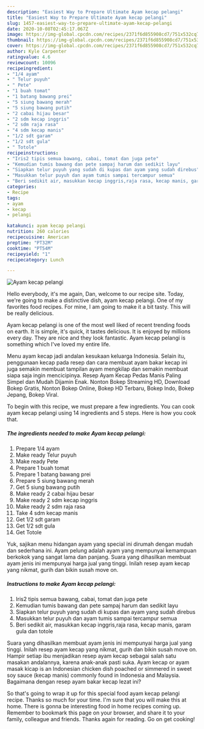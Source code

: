 ```yaml
---
description: "Easiest Way to Prepare Ultimate Ayam kecap pelangi"
title: "Easiest Way to Prepare Ultimate Ayam kecap pelangi"
slug: 1457-easiest-way-to-prepare-ultimate-ayam-kecap-pelangi
date: 2020-10-08T02:45:17.067Z
image: https://img-global.cpcdn.com/recipes/2371f6d855908cd7/751x532cq70/ayam-kecap-pelangi-foto-resep-utama.jpg
thumbnail: https://img-global.cpcdn.com/recipes/2371f6d855908cd7/751x532cq70/ayam-kecap-pelangi-foto-resep-utama.jpg
cover: https://img-global.cpcdn.com/recipes/2371f6d855908cd7/751x532cq70/ayam-kecap-pelangi-foto-resep-utama.jpg
author: Kyle Carpenter
ratingvalue: 4.6
reviewcount: 10096
recipeingredient:
- "1/4 ayam"
- " Telur puyuh"
- " Pete"
- "1 buah tomat"
- "1 batang bawang prei"
- "5 siung bawang merah"
- "5 siung bawang putih"
- "2 cabai hijau besar"
- "2 sdm kecap inggris"
- "2 sdm raja rasa"
- "4 sdm kecap manis"
- "1/2 sdt garam"
- "1/2 sdt gula"
- " Totole"
recipeinstructions:
- "Iris2 tipis semua bawang, cabai, tomat dan juga pete"
- "Kemudian tumis bawang dan pete sampaj harum dan sedikit layu"
- "Siapkan telur puyuh yang sudah di kupas dan ayam yang sudah direbus"
- "Masukkan telur puyuh dan ayam tumis sampai tercampur semua"
- "Beri sedikit air, masukkan kecap inggris,raja rasa, kecap manis, garam gula dan totole"
categories:
- Recipe
tags:
- ayam
- kecap
- pelangi

katakunci: ayam kecap pelangi 
nutrition: 260 calories
recipecuisine: American
preptime: "PT32M"
cooktime: "PT54M"
recipeyield: "1"
recipecategory: Lunch

---
```



![Ayam kecap pelangi](https://img-global.cpcdn.com/recipes/2371f6d855908cd7/751x532cq70/ayam-kecap-pelangi-foto-resep-utama.jpg)

Hello everybody, it's me again, Dan, welcome to our recipe site. Today, we're going to make a distinctive dish, ayam kecap pelangi. One of my favorites food recipes. For mine, I am going to make it a bit tasty. This will be really delicious.

Ayam kecap pelangi is one of the most well liked of recent trending foods on earth. It is simple, it's quick, it tastes delicious. It is enjoyed by millions every day. They are nice and they look fantastic. Ayam kecap pelangi is something which I've loved my entire life.

Menu ayam kecap jadi andalan kesukaan keluarga Indonesia. Selain itu, penggunaan kecap pada resep dan cara membuat ayam bakar kecap ini juga semakin membuat tampilan ayam mengkilap dan semakin membuat siapa saja ingin mencicipinya. Resep Ayam Kecap Pedas Manis Paling Simpel dan Mudah Dijamin Enak. Nonton Bokep Streaming HD, Download Bokep Gratis, Nonton Bokep Online, Bokep HD Terbaru, Bokep Indo, Bokep Jepang, Bokep Viral.


To begin with this recipe, we must prepare a few ingredients. You can cook ayam kecap pelangi using 14 ingredients and 5 steps. Here is how you cook that.

<!--inarticleads1-->

##### The ingredients needed to make Ayam kecap pelangi:

1. Prepare 1/4 ayam
1. Make ready  Telur puyuh
1. Make ready  Pete
1. Prepare 1 buah tomat
1. Prepare 1 batang bawang prei
1. Prepare 5 siung bawang merah
1. Get 5 siung bawang putih
1. Make ready 2 cabai hijau besar
1. Make ready 2 sdm kecap inggris
1. Make ready 2 sdm raja rasa
1. Take 4 sdm kecap manis
1. Get 1/2 sdt garam
1. Get 1/2 sdt gula
1. Get  Totole


Yuk, sajikan menu hidangan ayam yang special ini dirumah dengan mudah dan sederhana ini. Ayam pelung adalah ayam yang mempunyai kemampuan berkokok yang sangat lama dan panjang. Suara yang dihasilkan membuat ayam jenis ini mempunyai harga jual yang tinggi. Inilah resep ayam kecap yang nikmat, gurih dan bikin susah move on. 

<!--inarticleads2-->

##### Instructions to make Ayam kecap pelangi:

1. Iris2 tipis semua bawang, cabai, tomat dan juga pete
1. Kemudian tumis bawang dan pete sampaj harum dan sedikit layu
1. Siapkan telur puyuh yang sudah di kupas dan ayam yang sudah direbus
1. Masukkan telur puyuh dan ayam tumis sampai tercampur semua
1. Beri sedikit air, masukkan kecap inggris,raja rasa, kecap manis, garam gula dan totole


Suara yang dihasilkan membuat ayam jenis ini mempunyai harga jual yang tinggi. Inilah resep ayam kecap yang nikmat, gurih dan bikin susah move on. Hampir setiap ibu menjadikan resep ayam kecap sebagai salah satu masakan andalannya, karena anak-anak pasti suka. Ayam kecap or ayam masak kicap is an Indonesian chicken dish poached or simmered in sweet soy sauce (kecap manis) commonly found in Indonesia and Malaysia. Bagaimana dengan resep ayam bakar kecap lezat ini? 

So that's going to wrap it up for this special food ayam kecap pelangi recipe. Thanks so much for your time. I'm sure that you will make this at home. There is gonna be interesting food in home recipes coming up. Remember to bookmark this page on your browser, and share it to your family, colleague and friends. Thanks again for reading. Go on get cooking!
